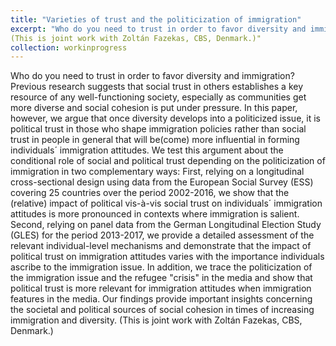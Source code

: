 ```yaml
---
title: "Varieties of trust and the politicization of immigration"
excerpt: "Who do you need to trust in order to favor diversity and immigration? Previous research suggests that social trust in others establishes a key resource of any well-functioning society, especially as communities get more diverse and social cohesion is put under pressure. In this paper, however, we argue that once diversity develops into a politicized issue, it is political trust in those who shape immigration policies rather than social trust in people in general that will be(come) more influential in forming individuals´ immigration attitudes. We test this argument about the conditional role of social and political trust depending on the politicization of immigration in two complementary ways: First, relying on a longitudinal cross-sectional design using data from the European Social Survey (ESS) covering 25 countries over the period 2002-2016, we show that the (relative) impact of political vis-a-vis social trust on individuals´ immigration attitudes is more pronounced in contexts where immigration is salient. Second, relying on panel data from the German Longitudinal Election Study (GLES) for the period 2013-2017, we provide a detailed assessment of the relevant individual-level mechanisms and demonstrate that the impact of political trust on immigration attitudes varies with the importance individuals ascribe to the immigration issue. In addition, we trace the politicization of the immigration issue and the refugee "crisis" in the media and show that political trust is more relevant for immigration attitudes when immigration features in the media. Our findings provide important insights concerning the societal and political sources of social cohesion in times of increasing immigration and diversity.
(This is joint work with Zoltán Fazekas, CBS, Denmark.)"
collection: workinprogress
---
```


Who do you need to trust in order to favor diversity and immigration? Previous research suggests that social trust in others establishes a key resource of any well-functioning society, especially as communities get more diverse and social cohesion is put under pressure. In this paper, however, we argue that once diversity develops into a politicized issue, it is political trust in those who shape immigration policies rather than social trust in people in general that will be(come) more influential in forming individuals´ immigration attitudes. We test this argument about the conditional role of social and political trust depending on the politicization of immigration in two complementary ways: First, relying on a longitudinal cross-sectional design using data from the European Social Survey (ESS) covering 25 countries over the period 2002-2016, we show that the (relative) impact of political vis-à-vis social trust on individuals´ immigration attitudes is more pronounced in contexts where immigration is salient. Second, relying on panel data from the German Longitudinal Election Study (GLES) for the period 2013-2017, we provide a detailed assessment of the relevant individual-level mechanisms and demonstrate that the impact of political trust on immigration attitudes varies with the importance individuals ascribe to the immigration issue. In addition, we trace the politicization of the immigration issue and the refugee "crisis" in the media and show that political trust is more relevant for immigration attitudes when immigration features in the media. Our findings provide important insights concerning the societal and political sources of social cohesion in times of increasing immigration and diversity.
(This is joint work with Zoltán Fazekas, CBS, Denmark.)
